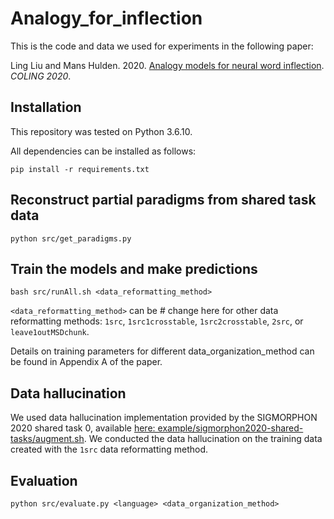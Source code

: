 # Analogy_for_inflection

This is the code and data we used for experiments in the following paper:

Ling Liu and Mans Hulden. 2020. [Analogy models for neural word inflection](https://www.aclweb.org/anthology/2020.coling-main.257/). *COLING 2020*.

## Installation

This repository was tested on Python 3.6.10.

All dependencies can be installed as follows:

```pip install -r requirements.txt```

## Reconstruct partial paradigms from shared task data

```python src/get_paradigms.py```

## Train the models and make predictions

```bash src/runAll.sh <data_reformatting_method>```

```<data_reformatting_method>``` can be # change here for other data reformatting methods: ```1src```, ```1src1crosstable```, ```1src2crosstable```, ```2src```, or ```leave1outMSDchunk```.

Details on training parameters for different data_organization_method can be found in Appendix A of the paper.

## Data hallucination

We used data hallucination implementation provided by the SIGMORPHON 2020 shared task 0, available [here: example/sigmorphon2020-shared-tasks/augment.sh](https://github.com/shijie-wu/neural-transducer/tree/f1c89f490293f6a89380090bf4d6573f4bfca76f). We conducted the data hallucination on the training data created with the ```1src``` data reformatting method.

## Evaluation

```python src/evaluate.py <language> <data_organization_method>```

    
